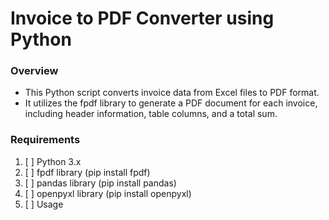 # Invoice to PDF Converter using Python
### Overview
- This Python script converts invoice data from Excel files to PDF format. 
- It utilizes the fpdf library to generate a PDF document for each invoice, including header information, table columns, and a total sum.

### Requirements
1. [ ] Python 3.x
2. [ ] fpdf library (pip install fpdf)
3. [ ] pandas library (pip install pandas)
4. [ ] openpyxl library (pip install openpyxl)
5. [ ] Usage